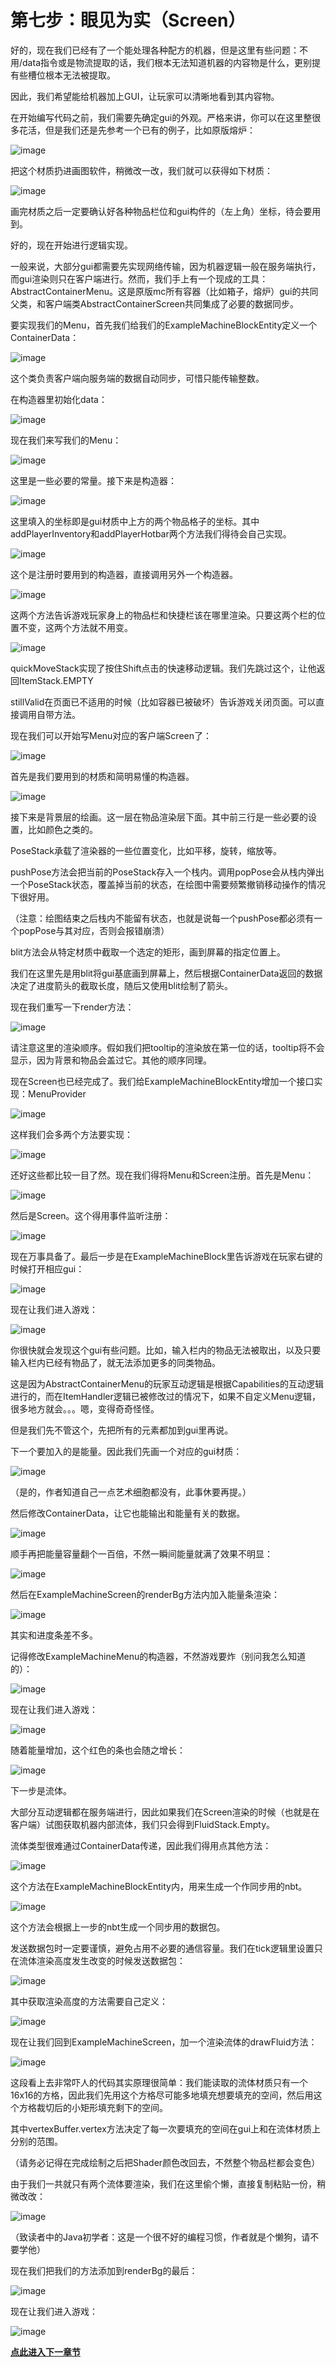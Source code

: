 
# 第七步：眼见为实（Screen）

好的，现在我们已经有了一个能处理各种配方的机器，但是这里有些问题：不用/data指令或是物流提取的话，我们根本无法知道机器的内容物是什么，更别提有些槽位根本无法被提取。

因此，我们希望能给机器加上GUI，让玩家可以清晰地看到其内容物。

在开始编写代码之前，我们需要先确定gui的外观。严格来讲，你可以在这里整很多花活，但是我们还是先参考一个已有的例子，比如原版熔炉：

![image](https://github.com/user-attachments/assets/212c0fa1-5da9-4ff0-bb48-9f10baa89e91)

把这个材质扔进画图软件，稍微改一改，我们就可以获得如下材质：

![image](https://github.com/user-attachments/assets/89d76cb5-5b82-4328-91b9-2150ff4631da)

画完材质之后一定要确认好各种物品栏位和gui构件的（左上角）坐标，待会要用到。

好的，现在开始进行逻辑实现。

一般来说，大部分gui都需要先实现网络传输，因为机器逻辑一般在服务端执行，而gui渲染则只在客户端进行。然而，我们手上有一个现成的工具：AbstractContainerMenu。这是原版mc所有容器（比如箱子，熔炉）gui的共同父类，和客户端类AbstractContainerScreen共同集成了必要的数据同步。

要实现我们的Menu，首先我们给我们的ExampleMachineBlockEntity定义一个ContainerData：

![image](https://github.com/user-attachments/assets/cdd13a8d-1cad-4bea-8197-329adb1e229a)

这个类负责客户端向服务端的数据自动同步，可惜只能传输整数。

在构造器里初始化data：

![image](https://github.com/user-attachments/assets/ca2ba822-69ba-42fa-a31d-f1d8a3843ae7)

现在我们来写我们的Menu：

![image](https://github.com/user-attachments/assets/3d7cd07b-05b1-4102-9801-2706c5029d8d)

这里是一些必要的常量。接下来是构造器：

![image](https://github.com/user-attachments/assets/4decbad7-ffe9-4e9c-894f-fb5ef4bc2b66)

这里填入的坐标即是gui材质中上方的两个物品格子的坐标。其中addPlayerInventory和addPlayerHotbar两个方法我们得待会自己实现。

![image](https://github.com/user-attachments/assets/178db8cb-02ca-4fde-836e-6485ab756270)

这个是注册时要用到的构造器，直接调用另外一个构造器。

![image](https://github.com/user-attachments/assets/f9f8352d-04b9-4e24-b0ef-66da9732cc38)

这两个方法告诉游戏玩家身上的物品栏和快捷栏该在哪里渲染。只要这两个栏的位置不变，这两个方法就不用变。

![image](https://github.com/user-attachments/assets/f5c73e43-1323-4b09-91b0-03b298df3b5a)

quickMoveStack实现了按住Shift点击的快速移动逻辑。我们先跳过这个，让他返回ItemStack.EMPTY

stillValid在页面已不适用的时候（比如容器已被破坏）告诉游戏关闭页面。可以直接调用自带方法。

现在我们可以开始写Menu对应的客户端Screen了：

![image](https://github.com/user-attachments/assets/921186e9-45bb-4eda-a6c1-ec072af922e4)

首先是我们要用到的材质和简明易懂的构造器。

![image](https://github.com/user-attachments/assets/251101c5-f29e-4ef0-a502-9ffcdc235a8e)

接下来是背景层的绘画。这一层在物品渲染层下面。其中前三行是一些必要的设置，比如颜色之类的。

PoseStack承载了渲染器的一些位置变化，比如平移，旋转，缩放等。

pushPose方法会把当前的PoseStack存入一个栈内。调用popPose会从栈内弹出一个PoseStack状态，覆盖掉当前的状态，在绘图中需要频繁撤销移动操作的情况下很好用。

（注意：绘图结束之后栈内不能留有状态，也就是说每一个pushPose都必须有一个popPose与其对应，否则会报错崩溃）

blit方法会从特定材质中截取一个选定的矩形，画到屏幕的指定位置上。

我们在这里先是用blit将gui基底画到屏幕上，然后根据ContainerData返回的数据决定了进度箭头的截取长度，随后又使用blit绘制了箭头。

现在我们重写一下render方法：

![image](https://github.com/user-attachments/assets/0d34426a-5a86-4a30-a0c5-f6cf03ac5d91)

请注意这里的渲染顺序。假如我们把tooltip的渲染放在第一位的话，tooltip将不会显示，因为背景和物品会盖过它。其他的顺序同理。

现在Screen也已经完成了。我们给ExampleMachineBlockEntity增加一个接口实现：MenuProvider

![image](https://github.com/user-attachments/assets/b7ee7f50-4675-43b0-aa42-5b90f4c32997)

这样我们会多两个方法要实现：

![image](https://github.com/user-attachments/assets/203bbd25-4013-4c26-b6e1-5f710e596c4f)

还好这些都比较一目了然。现在我们得将Menu和Screen注册。首先是Menu：

![image](https://github.com/user-attachments/assets/b17ce1aa-827f-4a35-9e91-0cd05482921e)

然后是Screen。这个得用事件监听注册：

![image](https://github.com/user-attachments/assets/ca8553d4-d038-4a2c-ae83-fa23400ccb9e)

现在万事具备了。最后一步是在ExampleMachineBlock里告诉游戏在玩家右键的时候打开相应gui：

![image](https://github.com/user-attachments/assets/01cf998c-6f59-46f7-97ae-81d92d9866c5)

现在让我们进入游戏：

![image](https://github.com/user-attachments/assets/8935beab-fe96-48d0-a32d-5c112c7d90ca)

你很快就会发现这个gui有些问题。比如，输入栏内的物品无法被取出，以及只要输入栏内已经有物品了，就无法添加更多的同类物品。

这是因为AbstractContainerMenu的玩家互动逻辑是根据Capabilities的互动逻辑进行的，而在ItemHandler逻辑已被修改过的情况下，如果不自定义Menu逻辑，很多地方就会。。。嗯，变得奇奇怪怪。

但是我们先不管这个，先把所有的元素都加到gui里再说。

下一个要加入的是能量。因此我们先画一个对应的gui材质：

![image](https://github.com/user-attachments/assets/d7635cd6-f20c-47d9-9dad-7dd149f02bea)

（是的，作者知道自己一点艺术细胞都没有，此事休要再提。）

然后修改ContainerData，让它也能输出和能量有关的数据。

![image](https://github.com/user-attachments/assets/d2217dcd-0d95-4250-a115-5636aac9e500)

顺手再把能量容量翻个一百倍，不然一瞬间能量就满了效果不明显：

![image](https://github.com/user-attachments/assets/f93c4b0b-9153-4dd7-8643-cb87f2d43d58)

然后在ExampleMachineScreen的renderBg方法内加入能量条渲染：

![image](https://github.com/user-attachments/assets/4cd666d9-0515-4218-9f8c-ef9fdf8dece1)

其实和进度条差不多。

记得修改ExampleMachineMenu的构造器，不然游戏要炸（别问我怎么知道的）：

![image](https://github.com/user-attachments/assets/b04c180f-5633-48bc-af56-33c255d43ab7)

现在让我们进入游戏：

![image](https://github.com/user-attachments/assets/fac106a2-08b2-45b4-a7af-fd6a783735bc)

随着能量增加，这个红色的条也会随之增长：

![image](https://github.com/user-attachments/assets/8cb10aa6-f778-4ff9-a934-ec869a8bdb42)

下一步是流体。

大部分互动逻辑都在服务端进行，因此如果我们在Screen渲染的时候（也就是在客户端）试图获取机器内部流体，我们只会得到FluidStack.Empty。

流体类型很难通过ContainerData传递，因此我们得用点其他方法：

![image](https://github.com/user-attachments/assets/03157591-1060-425f-81de-22617089b69c)

这个方法在ExampleMachineBlockEntity内，用来生成一个作同步用的nbt。

![image](https://github.com/user-attachments/assets/86b804ec-45d3-4328-ac6f-e5a74238bd43)

这个方法会根据上一步的nbt生成一个同步用的数据包。

发送数据包时一定要谨慎，避免占用不必要的通信容量。我们在tick逻辑里设置只在流体渲染高度发生改变的时候发送数据包：

![image](https://github.com/user-attachments/assets/cc0be23f-ba06-4152-a50b-aa981e3e4a50)

其中获取渲染高度的方法需要自己定义：

![image](https://github.com/user-attachments/assets/a7d7796e-d58d-4dcd-ab68-9cf64e256f0c)

现在让我们回到ExampleMachineScreen，加一个渲染流体的drawFluid方法：

![image](https://github.com/user-attachments/assets/4a9c080d-0487-45a9-9d98-60d064402198)

这段看上去非常吓人的代码其实原理很简单：我们能读取的流体材质只有一个16x16的方格，因此我们先用这个方格尽可能多地填充想要填充的空间，然后用这个方格裁切后的小矩形填充剩下的空间。

其中vertexBuffer.vertex方法决定了每一次要填充的空间在gui上和在流体材质上分别的范围。

（请务必记得在完成绘制之后把Shader颜色改回去，不然整个物品栏都会变色）

由于我们一共就只有两个流体要渲染，我们在这里偷个懒，直接复制粘贴一份，稍微改改：

![image](https://github.com/user-attachments/assets/7e5a4ced-2ac5-48b2-87b9-e5fd9e23b616)

（致读者中的Java初学者：这是一个很不好的编程习惯，作者就是个懒狗，请不要学他）

现在我们把我们的方法添加到renderBg的最后：

![image](https://github.com/user-attachments/assets/3ce966c1-ce9b-4d8a-876d-995eadc47c6e)

现在让我们进入游戏：

![image](https://github.com/user-attachments/assets/75522ac6-43cc-4559-82ed-c4233c4d9f4e)

[**点此进入下一章节**](/tutorial/fix.md)
